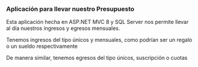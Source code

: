 ### Aplicación para llevar nuestro Presupuesto 

Esta aplicación hecha en ASP.NET MVC 8 y SQL Server nos permite llevar al día nuestros ingresos y egresos mensuales.

Tenemos ingresos del tipo únicos y mensuales, como podrían ser un regalo o un sueldo respectivamente

De manera similar, tenemos egresos del tipo únicos, suscripción o cuotas
